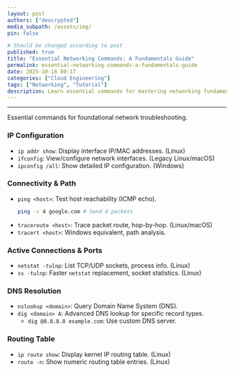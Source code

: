 ```yaml
---
layout: post
authors: ["devcrypted"]
media_subpath: /assets/img/
pin: false

# Should be changed according to post
published: true
title: "Essential Networking Commands: A Fundamentals Guide"
permalink: essential-networking-commands-a-fundamentals-guide
date: 2025-10-16 00:17 
categories: ["Cloud Engineering"]
tags: ["Networking", "Tutorial"]
description: Learn essential commands for mastering networking fundamentals and basic troubleshooting.
---
```


<!-- This blog post was automatically generated using AI -->

---

Essential commands for foundational network troubleshooting.

### IP Configuration

*   `ip addr show`: Display interface IP/MAC addresses. (Linux)
*   `ifconfig`: View/configure network interfaces. (Legacy Linux/macOS)
*   `ipconfig /all`: Show detailed IP configuration. (Windows)

### Connectivity & Path

*   `ping <host>`: Test host reachability (ICMP echo).
    ```bash
    ping -c 4 google.com # Send 4 packets
    ```
*   `traceroute <host>`: Trace packet route, hop-by-hop. (Linux/macOS)
*   `tracert <host>`: Windows equivalent, path analysis.

### Active Connections & Ports

*   `netstat -tulnp`: List TCP/UDP sockets, process info. (Linux)
*   `ss -tulnp`: Faster `netstat` replacement, socket statistics. (Linux)

### DNS Resolution

*   `nslookup <domain>`: Query Domain Name System (DNS).
*   `dig <domain> A`: Advanced DNS lookup for specific record types.
    *   `dig @8.8.8.8 example.com`: Use custom DNS server.

### Routing Table

*   `ip route show`: Display kernel IP routing table. (Linux)
*   `route -n`: Show numeric routing table entries. (Linux)